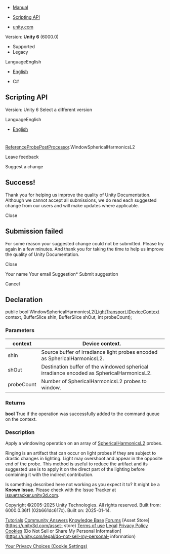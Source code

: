 [ ]()

  * [Manual](../Manual/index.html)
  * [Scripting API](../ScriptReference/index.html)

  * [unity.com](https://unity.com/)

Version: **Unity 6** (6000.0)

  * Supported
  * Legacy

LanguageEnglish

  * [English]()

  * C#

[ ](https://docs.unity3d.com)

## Scripting API

Version: Unity 6 Select a different version

LanguageEnglish

  * [English]()

#
[ReferenceProbePostProcessor](LightTransport.PostProcessing.ReferenceProbePostProcessor.html).WindowSphericalHarmonicsL2

Leave feedback

Suggest a change

## Success!

Thank you for helping us improve the quality of Unity Documentation. Although
we cannot accept all submissions, we do read each suggested change from our
users and will make updates where applicable.

Close

## Submission failed

For some reason your suggested change could not be submitted. Please <a>try
again</a> in a few minutes. And thank you for taking the time to help us
improve the quality of Unity Documentation.

Close

Your name Your email Suggestion* Submit suggestion

Cancel

[ ]()

## Declaration

public bool
WindowSphericalHarmonicsL2([LightTransport.IDeviceContext](LightTransport.IDeviceContext.html)
context, BufferSlice<SphericalHarmonicsL2> shIn,
BufferSlice<SphericalHarmonicsL2> shOut, int probeCount);

### Parameters

context | Device context.  
---|---  
shIn | Source buffer of irradiance light probes encoded as SphericalHarmonicsL2.  
shOut | Destination buffer of the windowed spherical irradiance encoded as SphericalHarmonicsL2.  
probeCount | Number of SphericalHarmonicsL2 probes to window.  
  
### Returns

**bool** True if the operation was successfully added to the command queue on
the context.

### Description

Apply a windowing operation on an array of
[SphericalHarmonicsL2](Rendering.SphericalHarmonicsL2.html) probes.

Ringing is an artifact that can occur on light probes if they are subject to
drastic changes in lighting. Light may overshoot and appear in the opposite
end of the probe. This method is useful to reduce the artifact and its
suggested use is to apply it on the direct part of the lighting before
combining it with the indirect contribution.

Is something described here not working as you expect it to? It might be a
**Known Issue**. Please check with the Issue Tracker at
[issuetracker.unity3d.com](https://issuetracker.unity3d.com).

Copyright ©2005-2025 Unity Technologies. All rights reserved. Built from:
6000.0.36f1 (02b661dc617c). Built on: 2025-01-14.

[Tutorials](https://unity3d.com/learn) [Community
Answers](https://answers.unity3d.com) [Knowledge
Base](https://support.unity3d.com/hc/en-us)
[Forums](https://forum.unity3d.com) [Asset Store](https://unity3d.com/asset-
store) [Terms of use](https://docs.unity3d.com/Manual/TermsOfUse.html)
[Legal](https://unity.com/legal) [Privacy
Policy](https://unity.com/legal/privacy-policy)
[Cookies](https://unity.com/legal/cookie-policy) [Do Not Sell or Share My
Personal Information](https://unity.com/legal/do-not-sell-my-personal-
information)

[Your Privacy Choices (Cookie Settings)](javascript:void\(0\);)

